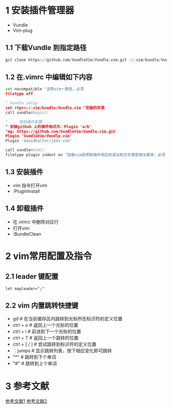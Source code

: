 # 1 安装插件管理器
- Vundle
- Vim-plug

## 1.1 下载Vundle 到指定路径
```python
git clone https://github.com/VundleVim/Vundle.vim.git ~/.vim/bundle/Vundle.vim
```

## 1.2 在.vimrc 中编辑如下内容
```python
set nocompatible "去除vim一致性，必须
filetype off

" Vundle setup
set rtp+=~/.vim/bundle/Vundle.vim "安装的目录
call vundle#begin()

" ... 其他插件配置 ...
" 安装github 上的插件格式为：Plugin 'a/b'
"eg: https://github.com/VundleVim/Vundle.vim.git
Plugin 'VundleVim/Vundle.vim'
Plugin 'davidhalter/jedi-vim'

call vundle#end()
filetype plugin indent on "加载vim自带和插件相应的语法和文件类型相关脚本，必须
```

## 1.3 安装插件
- vim 指令打开vim
- :PluginInstall

## 1.4 卸载插件
- 在.vimrc 中删除对应行
- 打开vim
- :BundleClean

# 2 vim常用配置及指令

## 2.1 leader 键配置
```vimrc
let mapleader=";"
```

## 2.2 vim 内置跳转快捷键
- gd # 在当前缓存区内跳转到光标所在标识符的定义位置
- ctrl + o # 返回上一个光标的位置
- ctrl + i # 前进到下一个光标的位置
- ctrl + T # 返回上一个跳转的位置
- ctrl + [ / ] # 尝试跳转到标识符的定义位置
- ：jumps # 显示跳转列表，按下相应变化即可跳转
- "*" # 跳转到下个单词
- "#" # 跳转到上个单词


# 3 参考文献
[参考文献1](https://www.linuxmi.com/ubuntu-vim-8-2-python-ide.html)
[参考文献2](https://learnku.com/articles/36344)

